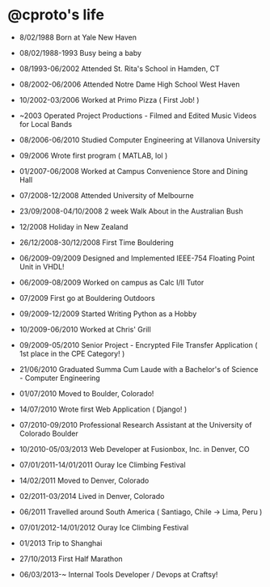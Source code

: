 @cproto's life
===============

- 8/02/1988 Born at Yale New Haven
- 08/02/1988-1993 Busy being a baby
- 08/1993-06/2002 Attended St. Rita's School in Hamden, CT

- 08/2002-06/2006 Attended Notre Dame High School West Haven
- 10/2002-03/2006 Worked at Primo Pizza ( First Job! )
- ~2003 Operated Project Productions - Filmed and Edited Music Videos for Local Bands

- 08/2006-06/2010 Studied Computer Engineering at Villanova University
- 09/2006 Wrote first program ( MATLAB, lol )
- 01/2007-06/2008 Worked at Campus Convenience Store and Dining Hall
- 07/2008-12/2008 Attended University of Melbourne
- 23/09/2008-04/10/2008 2 week Walk About in the Australian Bush
- 12/2008 Holiday in New Zealand
- 26/12/2008-30/12/2008 First Time Bouldering
- 06/2009-09/2009 Designed and Implemented IEEE-754 Floating Point Unit in VHDL!
- 06/2009-08/2009 Worked on campus as Calc I/II Tutor
- 07/2009 First go at Bouldering Outdoors
- 09/2009-12/2009 Started Writing Python as a Hobby
- 10/2009-06/2010 Worked at Chris' Grill
- 09/2009-05/2010 Senior Project - Encrypted File Transfer Application ( 1st place in the CPE Category! )
- 21/06/2010 Graduated Summa Cum Laude with a Bachelor's of Science - Computer Engineering

- 01/07/2010 Moved to Boulder, Colorado!
- 14/07/2010 Wrote first Web Application ( Django! )
- 07/2010-09/2010 Professional Research Assistant at the University of Colorado Boulder
- 10/2010-05/03/2013 Web Developer at Fusionbox, Inc. in Denver, CO
- 07/01/2011-14/01/2011 Ouray Ice Climbing Festival
- 14/02/2011 Moved to Denver, Colorado
- 02/2011-03/2014 Lived in Denver, Colorado
- 06/2011 Travelled around South America ( Santiago, Chile -> Lima, Peru )
- 07/01/2012-14/01/2012 Ouray Ice Climbing Festival
- 01/2013 Trip to Shanghai
- 27/10/2013 First Half Marathon
- 06/03/2013-~ Internal Tools Developer / Devops at Craftsy!


